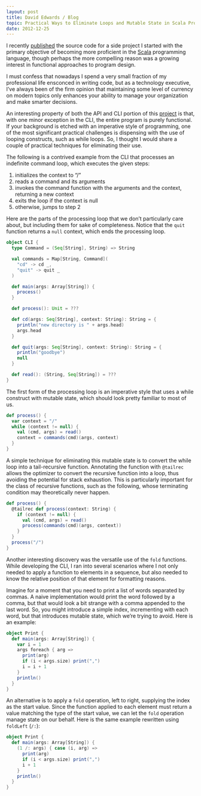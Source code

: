 ```yaml
---
layout: post
title: David Edwards / Blog
topic: Practical Ways to Eliminate Loops and Mutable State in Scala Programs
date: 2012-12-25
---
```

I recently [published](http://davidedwards.io/2012/12/17/a-scala-api-and-cli-for-zookeeper.html) the source code for a side project I started with the primary objective of becoming more proficient in the [Scala](http://www.scala-lang.org) programming language, though perhaps the more compelling reason was a growing interest in functional approaches to program design.

I must confess that nowadays I spend a very small fraction of my professional life ensconced in writing code, but as a technology executive, I’ve always been of the firm opinion that maintaining some level of currency on modern topics only enhances your ability to manage your organization and make smarter decisions.

An interesting property of both the API and CLI portion of this [project](https://github.com/davidledwards/zookeeper) is that, with one minor exception in the CLI, the entire program is purely functional. If your background is etched with an imperative style of programming, one of the most significant practical challenges is dispensing with the use of looping constructs, such as while loops. So, I thought I would share a couple of practical techniques for eliminating their use.

The following is a contrived example from the CLI that processes an indefinite command loop, which executes the given steps:

1. initializes the context to “/”
2. reads a command and its arguments
3. invokes the command function with the arguments and the context, returning a new context
4. exits the loop if the context is null
5. otherwise, jumps to step 2

Here are the parts of the processing loop that we don’t particularly care about, but including them for sake of completeness. Notice that the `quit` function returns a `null` context, which ends the processing loop.

```scala
object CLI {
  type Command = (Seq[String], String) => String

  val commands = Map[String, Command](
    "cd" -> cd _,
    "quit" -> quit _
  )

  def main(args: Array[String]) {
    process()
  }

  def process(): Unit = ???

  def cd(args: Seq[String], context: String): String = {
    println("new directory is "	+ args.head)
    args.head
  }

  def quit(args: Seq[String], context: String): String = {
    println("goodbye")
    null
  }

  def read(): (String, Seq[String]) = ???
}
```

The first form of the processing loop is an imperative style that uses a while construct with mutable state, which should look pretty familiar to most of us.

```scala
def process() {
  var context = "/"
  while (context != null) {
    val (cmd, args) = read()
    context = commands(cmd)(args, context)
  }
}
```

A simple technique for eliminating this mutable state is to convert the while loop into a tail-recursive function. Annotating the function with `@tailrec` allows the optimizer to convert the recursive function into a loop, thus avoiding the potential for stack exhaustion. This is particularly important for the class of recursive functions, such as the following, whose terminating condition may theoretically never happen.

```scala
def process() {
  @tailrec def process(context: String) {
    if (context != null) {
      val (cmd, args) = read()
      process(commands(cmd)(args, context))
    }
  }
  process("/")
}
```

Another interesting discovery was the versatile use of the `fold` functions. While developing the CLI, I ran into several scenarios where I not only needed to apply a function to elements in a sequence, but also needed to know the relative position of that element for formatting reasons.

Imagine for a moment that you need to print a list of words separated by commas. A naive implementation would print the word followed by a comma, but that would look a bit strange with a comma appended to the last word. So, you might introduce a simple index, incrementing with each word, but that introduces mutable state, which we’re trying to avoid. Here is an example:

```scala
object Print {
  def main(args: Array[String]) {
    var i = 1
    args foreach { arg =>
      print(arg)
      if (i < args.size) print(",")
      i = i + 1
    }
    println()
  }
}
```

An alternative is to apply a `fold` operation, left to right, supplying the index as the start value. Since the function applied to each element must return a value matching the type of the start value, we can let the `fold` operation manage state on our behalf. Here is the same example rewritten using `foldLeft` (`/:`):

```scala
object Print {
  def main(args: Array[String]) {
    (1 /: args) { case (i, arg) =>
      print(arg)
      if (i < args.size) print(",")
      i + 1
    }
    println()
  }
}
```
